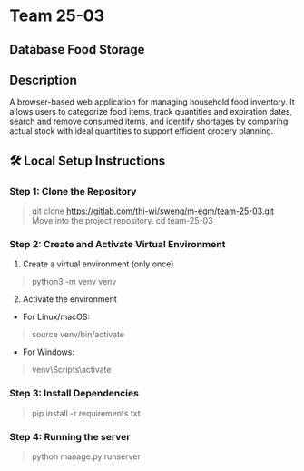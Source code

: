 # Team 25-03

## Database Food Storage

## Description
A browser-based web application for managing household food inventory. It allows users to categorize food items, track quantities and expiration dates, search and remove consumed items, and identify shortages by comparing actual stock with ideal quantities to support efficient grocery planning.

## 🛠️ Local Setup Instructions

### Step 1: Clone the Repository
> git clone https://gitlab.com/thi-wi/sweng/m-egm/team-25-03.git
Move into the project repository.
> cd team-25-03

### Step 2: Create and Activate Virtual Environment

1. Create a virtual environment (only once)
> python3 -m venv venv

2. Activate the environment

- For Linux/macOS:
> source venv/bin/activate

- For Windows:
> venv\Scripts\activate

### Step 3: Install Dependencies

> pip install -r requirements.txt

### Step 4: Running the server
> python manage.py runserver